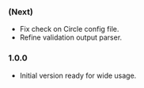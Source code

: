 ### (Next)
- Fix check on Circle config file.
- Refine validation output parser.

### 1.0.0
- Initial version ready for wide usage.
